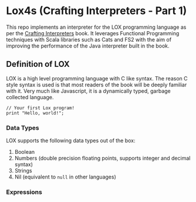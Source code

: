 # Lox4s (Crafting Interpreters - Part 1)

This repo implements an interpreter for the LOX programming language as per
the [Crafting Interpreters](https://craftinginterpreters.com/) book. It leverages Functional Programming techniques with
Scala libraries such as Cats and FS2 with the aim of improving the performance of the Java interpreter built in the
book.

## Definition of LOX

LOX is a high level programming language with C like syntax. The reason C style syntax is used is that most readers of
the book will be deeply familiar with it. Very much like Javascript, it is a dynamically typed, garbage collected
language.

```lox
// Your first Lox program!
print "Hello, world!";
```

### Data Types

LOX supports the following data types out of the box:

1. Boolean
2. Numbers (double precision floating points, supports integer and decimal syntax)
3. Strings
4. Nil (equivalent to `null` in other languages)

### Expressions


